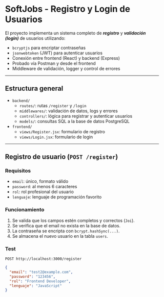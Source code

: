 # SoftJobs - Registro y Login de Usuarios

El proyecto implementa un sistema completo de **_registro_** y **_validación (login)_** de usuarios utilizando:

- `bcryptjs` para encriptar contraseñas
- `jsonwebtoken` (JWT) para autenticar usuarios
- Conexión entre frontend (React) y backend (Express)
- Probado vía Postman y desde el frontend
- Middleware de validación, logger y control de errores

---

## Estructura general

- `backend/`
  - `routes/`: rutas `/register` y `/login`
  - `middlewares/`: validación de datos, logs y errores
  - `controllers/`: lógica para registrar y autenticar usuarios
  - `models/`: consultas SQL a la base de datos PostgreSQL
- `frontend/`
  - `views/Register.jsx`: formulario de registro
  - `views/Login.jsx`: formulario de login

---

## Registro de usuario (`POST /register`)

### Requisitos

- `email`: único, formato válido
- `password`: al menos 6 caracteres
- `rol`: rol profesional del usuario
- `lenguaje`: lenguaje de programación favorito

### Funcionamiento

1. Se valida que los campos estén completos y correctos (`Joi`).
2. Se verifica que el email no exista en la base de datos.
3. La contraseña se encripta con `bcrypt.hashSync(...)`.
4. Se almacena el nuevo usuario en la tabla `users`.

### Test

`POST http://localhost:3000/register`

```json
{
  "email": "test2@example.com",
  "password": "123456",
  "rol": "Frontend Developer",
  "lenguaje": "JavaScript"
}
```
